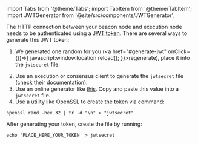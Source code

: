 import Tabs from '@theme/Tabs';
import TabItem from '@theme/TabItem';
import JWTGenerator from '@site/src/components/JWTGenerator';

The HTTP connection between your beacon node and execution node needs to be authenticated using a [JWT token](https://jwt.io/). There are several ways to generate this JWT token:

1. We generated one random for you (<a href="#generate-jwt" onClick={()=>{ javascript:window.location.reload(); }}>regenerate</a>), place it into the `jwtsecret` file:

<JWTGenerator />

2. Use an execution or consensus client to generate the `jwtsecret` file (check their documentation).
3. Use an online generator like [this](https://seanwasere.com/generate-random-hex/). Copy and paste this value into a `jwtsecret` file.
4. Use a utility like OpenSSL to create the token via command: 

```
openssl rand -hex 32 | tr -d "\n" > "jwtsecret"
```

After generating your token, create the file by running:
```
echo 'PLACE_HERE_YOUR_TOKEN' > jwtsecret
```